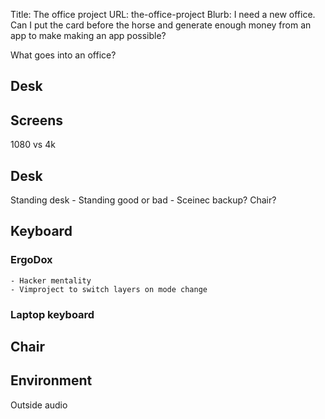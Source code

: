 Title: The office project
URL: the-office-project
Blurb: I need a new office. Can I put the card before the horse and generate enough money from an app to make making an app possible?

What goes into an office?

## Desk


## Screens
1080 vs 4k

## Desk
Standing desk
    - Standing good or bad
    - Sceinec backup?
Chair?


## Keyboard
### ErgoDox
    - Hacker mentality
    - Vimproject to switch layers on mode change
### Laptop keyboard

## Chair

## Environment
Outside audio

